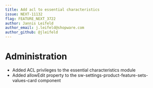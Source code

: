 ```yaml
---
title: Add acl to essential characteristics
issue: NEXT-11132
flag: FEATURE_NEXT_3722
author: Jannis Leifeld
author_email: j.leifeld@shopware.com 
author_github: @jleifeld
---
```

# Administration
* Added ACL privileges to the essential characteristics module
* Added allowEdit property to the sw-settings-product-feature-sets-values-card component
